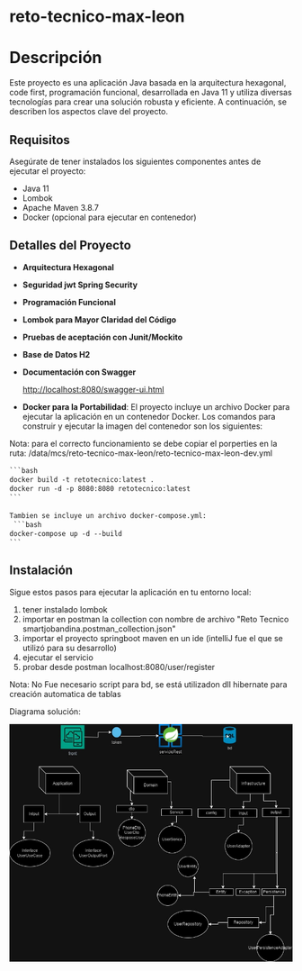 # reto-tecnico-max-leon
# Descripción

Este proyecto es una aplicación Java basada en la arquitectura hexagonal, code first, programación funcional, desarrollada en Java 11 y utiliza diversas tecnologías para crear una solución robusta y eficiente. A continuación, se describen los aspectos clave del proyecto.

## Requisitos

Asegúrate de tener instalados los siguientes componentes antes de ejecutar el proyecto:

- Java 11
- Lombok
- Apache Maven 3.8.7
- Docker (opcional para ejecutar en contenedor)

## Detalles del Proyecto

- **Arquitectura Hexagonal**

- **Seguridad jwt Spring Security**

- **Programación Funcional**

- **Lombok para Mayor Claridad del Código**

- **Pruebas de aceptación con Junit/Mockito**

- **Base de Datos H2**

- **Documentación con Swagger**

  [http://localhost:8080/swagger-ui.html](http://localhost:8080/swagger-ui.html)

- **Docker para la Portabilidad**: El proyecto incluye un archivo Docker para ejecutar la aplicación en un contenedor Docker. Los comandos para construir y ejecutar la imagen del contenedor son los siguientes:

Nota: para el correcto funcionamiento se debe copiar el porperties en la ruta: /data/mcs/reto-tecnico-max-leon/reto-tecnico-max-leon-dev.yml

    ```bash
	docker build -t retotecnico:latest .
	docker run -d -p 8080:8080 retotecnico:latest
    ```
	
	Tambien se incluye un archivo docker-compose.yml:
	 ```bash
    docker-compose up -d --build
    ```

## Instalación

Sigue estos pasos para ejecutar la aplicación en tu entorno local:
1. tener instalado lombok
2. importar en postman la collection con nombre de archivo "Reto Tecnico smartjobandina.postman_collection.json"
3. importar el proyecto springboot maven en un ide (intelliJ fue el que se utilizó para su desarrollo)
4. ejecutar el servicio
5. probar desde postman localhost:8080/user/register

Nota: No Fue necesario script para bd, se está utilizadon dll hibernate para creación automatica de tablas

Diagrama solución:


![Image text](Diagrama%20solucion.jpg)
